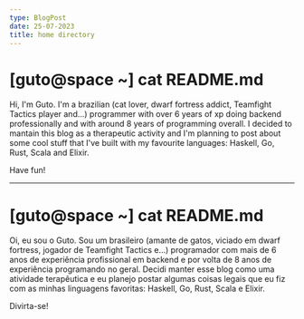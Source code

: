 ```yaml
---
type: BlogPost
date: 25-07-2023
title: home directory 
---
```

# [guto@space ~] cat README.md

Hi, I'm Guto. I'm a brazilian (cat lover, dwarf fortress addict, Teamfight Tactics player and...) programmer with over 6 years of xp doing backend professionally and with around 8 years of programming overall. I decided to mantain this blog as a therapeutic activity and I'm planning to post about some cool stuff that I've built with my favourite languages: Haskell, Go, Rust, Scala and Elixir.

Have fun!

---
# [guto@space ~] cat README.md

Oi, eu sou o Guto. Sou um brasileiro (amante de gatos, viciado em dwarf fortress, jogador de Teamfight Tactics e...) programador com mais de 6 anos de experiência profissional em backend e por volta de 8 anos de experiência programando no geral. Decidi manter esse blog como uma atividade terapêutica e eu planejo postar algumas coisas legais que eu fiz com as minhas linguagens favoritas: Haskell, Go, Rust, Scala e Elixir.

Divirta-se!
